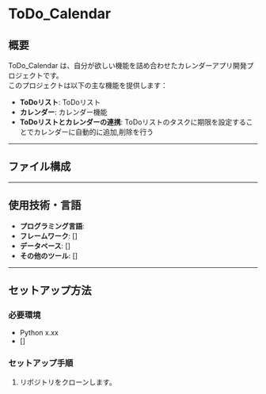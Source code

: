 # **ToDo_Calendar**

## 概要  
ToDo_Calendar は、自分が欲しい機能を詰め合わせたカレンダーアプリ開発プロジェクトです。  
このプロジェクトは以下の主な機能を提供します：  
- **ToDoリスト**: ToDoリスト  
- **カレンダー**: カレンダー機能  
- **ToDoリストとカレンダーの連携**: ToDoリストのタスクに期限を設定することでカレンダーに自動的に追加,削除を行う  

---

## ファイル構成  

---

## 使用技術・言語  

- **プログラミング言語**:   
- **フレームワーク**: []  
- **データベース**: []  
- **その他のツール**: []  

---

## セットアップ方法  

### 必要環境  

- Python x.xx  
- []  

### セットアップ手順  

1. リポジトリをクローンします。  



